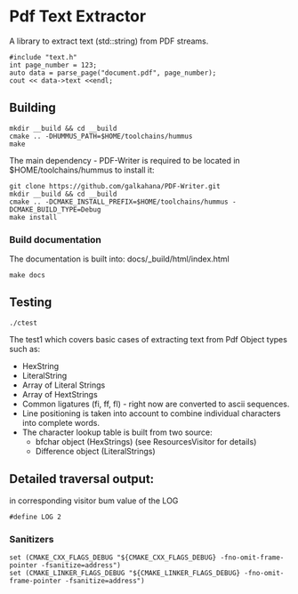 # Pdf Text Extractor

A library to extract text (std::string) from PDF streams.

    #include "text.h"
    int page_number = 123;
    auto data = parse_page("document.pdf", page_number);
    cout << data->text <<endl;

## Building

    mkdir __build && cd __build
    cmake .. -DHUMMUS_PATH=$HOME/toolchains/hummus
    make

The main dependency - PDF-Writer is required to be located in $HOME/toolchains/hummus
to install it:

    git clone https://github.com/galkahana/PDF-Writer.git
    mkdir __build && cd __build
    cmake .. -DCMAKE_INSTALL_PREFIX=$HOME/toolchains/hummus -DCMAKE_BUILD_TYPE=Debug
    make install

### Build documentation

The documentation is built into: docs/_build/html/index.html

    make docs

## Testing

    ./ctest

The test1 which covers basic cases of extracting text from Pdf Object types such as:
- HexString
- LiteralString
- Array of Literal Strings
- Array of HextStrings
- Common ligatures (fi, ff, fl) - right now are converted to ascii sequences.
- Line positioning is taken into account to combine individual characters into complete words.
- The character lookup table is built from two source:
  - bfchar object (HexStrings) (see ResourcesVisitor for details)
  - Difference object (LiteralStrings)

## Detailed traversal output:

in corresponding visitor bum value of the LOG

    #define LOG 2

### Sanitizers

```
set (CMAKE_CXX_FLAGS_DEBUG "${CMAKE_CXX_FLAGS_DEBUG} -fno-omit-frame-pointer -fsanitize=address")
set (CMAKE_LINKER_FLAGS_DEBUG "${CMAKE_LINKER_FLAGS_DEBUG} -fno-omit-frame-pointer -fsanitize=address")
```

